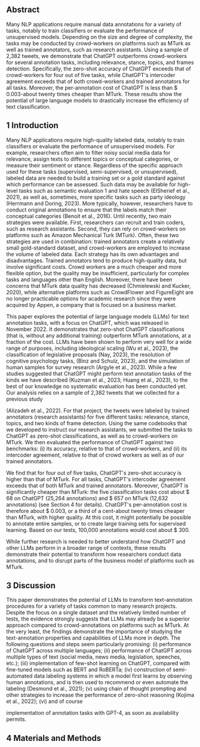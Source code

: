 ## Abstract

Many NLP applications require manual data annotations for a variety of tasks, notably to train classifiers or evaluate the performance of unsupervised models. Depending on the size and degree of complexity, the tasks may be conducted by crowd-workers on platforms such as MTurk as well as trained annotators, such as research assistants. Using a sample of 2,382 tweets, we demonstrate that ChatGPT outperforms crowd-workers for several annotation tasks, including relevance, stance, topics, and frames detection. Specifically, the zero-shot accuracy of ChatGPT exceeds that of crowd-workers for four out of five tasks, while ChatGPT's intercoder agreement exceeds that of both crowd-workers and trained annotators for all tasks. Moreover, the per-annotation cost of ChatGPT is less than $ 0.003-about twenty times cheaper than MTurk. These results show the potential of large language models to drastically increase the efficiency of text classification.

## 1 Introduction

Many NLP applications require high-quality labeled data, notably to train classifiers or evaluate the performance of unsupervised models. For example, researchers often aim to filter noisy social media data for relevance, assign texts to different topics or conceptual categories, or measure their sentiment or stance. Regardless of the specific approach used for these tasks (supervised, semi-supervised, or unsupervised), labeled data are needed to build a training set or a gold standard against which performance can be assessed. Such data may be available for high-level tasks such as semantic evaluation 1 and hate speech (ElSherief et al., 2021), as well as, sometimes, more specific tasks such as party ideology (Herrmann and Doring, 2023). More typically, however, researchers have to conduct original annotations to ensure that the labels match their conceptual categories (Benoit et al., 2016). Until recently, two main strategies were available. First, researchers can recruit and train coders, such as research assistants. Second, they can rely on crowd-workers on platforms such as Amazon Mechanical Turk (MTurk). Often, these two strategies are used in combination: trained annotators create a relatively small gold-standard dataset, and crowd-workers are employed to increase the volume of labeled data. Each strategy has its own advantages and disadvantages. Trained annotators tend to produce high-quality data, but involve significant costs. Crowd workers are a much cheaper and more flexible option, but the quality may be insufficient, particularly for complex tasks and languages other than English. Moreover, there have been concerns that MTurk data quality has decreased (Chmielewski and Kucker, 2020), while alternative platforms such as CrowdFlower and FigureEight are no longer practicable options for academic research since they were acquired by Appen, a company that is focused on a business market.

This paper explores the potential of large language models (LLMs) for text annotation tasks, with a focus on ChatGPT, which was released in November 2022. It demonstrates that zero-shot ChatGPT classifications (that is, without any additional training) outperform MTurk annotations, at a fraction of the cost. LLMs have been shown to perform very well for a wide range of purposes, including ideological scaling (Wu et al., 2023), the classification of legislative proposals (Nay, 2023), the resolution of cognitive psychology tasks, (Binz and Schulz, 2023), and the simulation of human samples for survey research (Argyle et al., 2023). While a few studies suggested that ChatGPT might perform text annotation tasks of the kinds we have described (Kuzman et al., 2023; Huang et al., 2023), to the best of our knowledge no systematic evaluation has been conducted yet. Our analysis relies on a sample of 2,382 tweets that we collected for a previous study

(Alizadeh et al., 2022). For that project, the tweets were labeled by trained annotators (research assistants) for five different tasks: relevance, stance, topics, and two kinds of frame detection. Using the same codebooks that we developed to instruct our research assistants, we submitted the tasks to ChatGPT as zero-shot classifications, as well as to crowd-workers on MTurk. We then evaluated the performance of ChatGPT against two benchmarks: (i) its accuracy, relative to that of crowd-workers, and (ii) its intercoder agreement, relative to that of crowd workers as well as of our trained annotators.

We find that for four out of five tasks, ChatGPT's zero-shot accuracy is higher than that of MTurk. For all tasks, ChatGPT's intercoder agreement exceeds that of both MTurk and trained annotators. Moreover, ChatGPT is significantly cheaper than MTurk: the five classification tasks cost about $ 68 on ChatGPT (25,264 annotations) and $ 657 on MTurk (12,632 annotations) (see Section 4 for details). ChatGPT's per-annotation cost is therefore about $ 0.003, or a third of a cent-about twenty times cheaper than MTurk, with higher quality. At this cost, it might potentially be possible to annotate entire samples, or to create large training sets for supervised learning. Based on our tests, 100,000 annotations would cost about $ 300.

While further research is needed to better understand how ChatGPT and other LLMs perform in a broader range of contexts, these results demonstrate their potential to transform how researchers conduct data annotations, and to disrupt parts of the business model of platforms such as MTurk.

## 3 Discussion

This paper demonstrates the potential of LLMs to transform text-annotation procedures for a variety of tasks common to many research projects. Despite the focus on a single dataset and the relatively limited number of tests, the evidence strongly suggests that LLMs may already be a superior approach compared to crowd-annotations on platforms such as MTurk. At the very least, the findings demonstrate the importance of studying the text-annotation properties and capabilities of LLMs more in depth. The following questions and steps seem particularly promising: (i) performance of ChatGPT across multiple languages; (ii) performance of ChatGPT across multiple types of text (social media, news media, legislation, speeches, etc.); (iii) implementation of few-shot learning on ChatGPT, compared with fine-tuned models such as BERT and RoBERTa; (iv) construction of semi-automated data labeling systems in which a model first learns by observing human annotations, and is then used to recommend or even automate the labeling (Desmond et al., 2021); (v) using chain of thought prompting and other strategies to increase the performance of zero-shot reasoning (Kojima et al., 2022); (vi) and of course

implementation of annotation tasks with GPT-4, as soon as availability permits.

## 4 Materials and Methods



